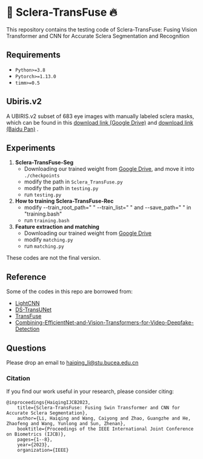 # 👏 Sclera-TransFuse  🔥

This repository contains the testing code of Sclera-TransFuse: Fusing Vision Transformer and CNN for Accurate Sclera Segmentation and
Recognition

## Requirements
* `Python>=3.8`
* `Pytorch>=1.13.0` 
* `timm>=0.5`

## Ubiris.v2
A UBIRIS.v2 subset of 683 eye images with manually labeled sclera masks, which can be found in this [download link (Google Drive)]() and [download link (Baidu Pan)](https://pan.baidu.com/s/1WJ6anKO3d9MR6vzrXkX6pQ?pwd=p879) . 
## Experiments
1. **Sclera-TransFuse-Seg**
   +  Downloading our trained weight from [Google Drive](https://drive.google.com/drive/folders/104TAazlhPCHCWI1IcPqgUJKLjj1alGpr?usp=drive_link), and move it into `./checkpoints`
	+ modify the path in `Sclera_TransFuse.py` 
	+ modify the path in `testing.py`
	+ run `testing.py`
2.  **How to training Sclera-TransFuse-Rec**
  	+ modify --train_root_path=" "   --train_list=" "  and --save_path=" " in "training.bash"
	+ run `training.bash`
3. **Feature extraction and matching**
	+ Downloading our trained weight from [Google Drive](https://drive.google.com/file/d/1ZvQPEork9z9z01KM376Lp5APxYS3hfW6/view?usp=drive_link)
	+ modify `matching.py`
     + run `matching.py`

These codes are not the final version.



## Reference
Some of the codes in this repo are borrowed from:
* [LightCNN](https://github.com/AlfredXiangWu/LightCNN)
* [DS-TransUNet](https://github.com/TianBaoGe/DS-TransUNet)
* [TransFuse](https://github.com/Rayicer/TransFuse)
* [Combining-EfficientNet-and-Vision-Transformers-for-Video-Deepfake-Detection](https://github.com/davide-coccomini/Combining-EfficientNet-and-Vision-Transformers-for-Video-Deepfake-Detection)


## Questions
Please drop an email to haiqing_li@stu.bucea.edu.cn



### Citation
If you find our work useful in your research, please consider citing:

    @inproceedings{HaiqingIJCB2023,
        title={Sclera-TransFuse: Fusing Swin Transformer and CNN for Accurate Sclera Segmentation},
        author={Li, Haiqing and Wang, Caiyong and Zhao, Guangzhe and He, Zhaofeng and Wang, Yunlong and Sun, Zhenan},
        booktitle={Proceedings of the IEEE International Joint Conference on Biometrics (IJCB)},
        pages={1--8},
        year={2023},
        organization={IEEE}

